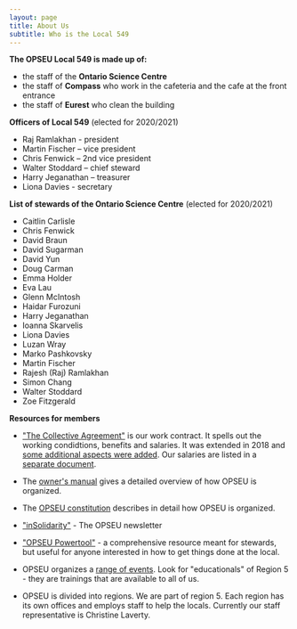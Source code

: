```yaml
---
layout: page
title: About Us
subtitle: Who is the Local 549
---
```


**The OPSEU Local 549 is made up of:**
- the staff of the **Ontario Science Centre**
- the staff of **Compass** who work in the cafeteria and the cafe at the front entrance
- the staff of **Eurest** who clean the building

**Officers of Local 549** (elected for 2020/2021)
- Raj Ramlakhan - president
- Martin Fischer – vice president
- Chris Fenwick – 2nd vice president
- Walter Stoddard – chief steward
- Harry Jeganathan – treasurer
- Liona Davies - secretary
 
**List of stewards of the Ontario Science Centre** (elected for 2020/2021)
- Caitlin Carlisle
- Chris Fenwick
- David Braun
- David Sugarman
- David Yun
- Doug Carman
- Emma Holder
- Eva Lau
- Glenn McIntosh
- Haidar Furozuni
- Harry Jeganathan
- Ioanna Skarvelis
- Liona Davies
- Luzan Wray
- Marko Pashkovsky
- Martin Fischer
- Rajesh (Raj) Ramlakhan
- Simon Chang
- Walter Stoddard
- Zoe Fitzgerald

**Resources for members**

- ["The Collective Agreement"](https://opseu.org/wp-content/uploads/2016/06/2015-2017_opseu_central_unified_agreement_-_final.pdf) is our work contract. It spells out the working condidtions, benefits and salaries. It was extended in 2018 and [some additional aspects were added](https://opseu.org/wp-content/uploads/2018/05/2018-2021_ops_unified_extension_agreement.pdf). Our salaries are listed in a [separate document](https://opseu.org/wp-content/uploads/2019/05/copy_of_opseu_salary_schedule_2017-2021_unified_send.pdf).

- The [owner's manual](https://opseu.org/information/owners-manual/12067/) gives a detailed overview of how OPSEU is organized.

- The [OPSEU constitution](https://opseu.org/information/tools-and-resources/ontario-public-service-employees-union-constitution-2019/92827/) describes in detail how OPSEU is organized.

- ["inSolidarity"](https://opseu.org/solidarity/) - The OPSEU newsletter

- ["OPSEU Powertool"](https://opseu.org/wp-content/uploads/2015/04/2015-04_en_powertool.pdf) - a comprehensive resource meant for stewards, but useful for anyone interested in how to get things done at the local. 

- OPSEU organizes a [range of events](https://opseu.org/events/). Look for "educationals" of Region 5 - they are trainings that are available to all of us.

- OPSEU is divided into regions. We are part of region 5. Each region has its own offices and employs staff to help the locals. Currently our staff representative is Christine Laverty. 

